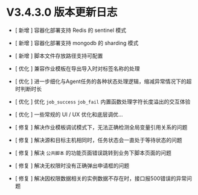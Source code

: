 # V3.4.3.0 版本更新日志



- [ 新增 ] 容器化部署支持 Redis 的 sentinel 模式
- [ 新增 ] 容器化部署支持 mongodb 的 sharding 模式
- [ 新增 ] 脚本文件存放路径支持可配置


- [ 优化 ] 兼容作业模板在导出导入时对标签名称的处理
- [ 优化 ] 进一步细化与Agent任务的各种状态处理逻辑，缩减异常情况下的超时判断时长
- [ 优化 ] 优化 `job_success` `job_fail` 内置函数处理字符长度溢出的交互体验
- [ 优化 ] 一些常规的 UI / UX 优化和底层调优...


- [ 修复 ] 解决作业模板调试模式下，无法正确检测全局变量引用关系的问题
- [ 修复 ] 解决源和目标主机相同时，任务状态会一直处于等待状态的问题
- [ 修复 ] 解决 `公共脚本` 的功能页面错误跳转到业务下脚本页面的问题
- [ 修复 ] 解决无权限时没有正确弹出申请框的问题
- [ 修复 ] 解决因权限数据相关的实例数据不存在时，接口报500错误的异常问题